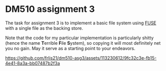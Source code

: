 # DM510 assignment 3

The task for assignment 3 is to implement a basic file system using
[FUSE](https://github.com/libfuse/libfuse)
with a single file as the backing store.

Note that the code for my particular implementation is particularly shitty
(hence the name **T**errible **F**ile **S**ystem),
so copying it will most definitely net you no gain.
May it serve as a starting point to your endeavors.

https://github.com/frlis21/dm510-asg3/assets/113230612/9fc32c3e-fb15-4e41-8a3a-bb07487b2f3a
